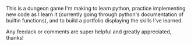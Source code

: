 This is a dungeon game I'm making to learn python, practice implementing new code as I learn it (currently going through python's documentation of builtin functions), and to build a portfolio displaying the skills I've learned.  

Any feedack or comments are super helpful and greatly appreciated, thanks!
